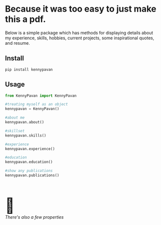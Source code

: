 # Because it was too easy to just make this a pdf. 
Below is a simple package which has methods for displaying details about my experience, skills, hobbies, current projects, some inspirational quotes, and resume. 

## Install
```
pip install kennypavan
```

## Usage
```python
from KennyPavan import KennyPavan

#treating myself as an object
kennypavan = KennyPavan()

#about me
kennypavan.about()

#skillset
kennypavan.skills()

#experience
kennypavan.experience()

#education
kennypavan.education()

#show any publications
kennypavan.publications()
```

<br />
<br />

<font size="18px">🤷</font><br />
<i>There's also a few properties</i>
